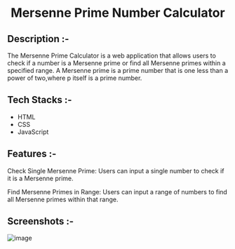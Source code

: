 # <p align="center">Mersenne Prime Number Calculator</p>

## Description :-

The Mersenne Prime Calculator is a web application that allows users to check if a number is a Mersenne prime or find all Mersenne primes within a specified range. A Mersenne prime is a prime number that is one less than a power of two,where p itself is a prime number.

## Tech Stacks :-

- HTML
- CSS
- JavaScript

## Features :-

Check Single Mersenne Prime: Users can input a single number to check if it is a Mersenne prime.

Find Mersenne Primes in Range: Users can input a range of numbers to find all Mersenne primes within that range.

## Screenshots :-
![image](https://github.com/user-attachments/assets/d008a274-9cdf-4541-876c-16b589063c7c)
